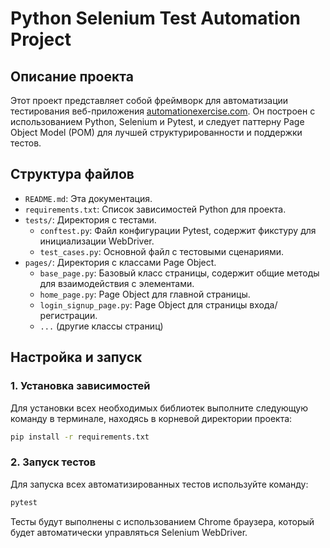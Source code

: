 # Python Selenium Test Automation Project

## Описание проекта

Этот проект представляет собой фреймворк для автоматизации тестирования веб-приложения [automationexercise.com](http://automationexercise.com/). Он построен с использованием Python, Selenium и Pytest, и следует паттерну Page Object Model (POM) для лучшей структурированности и поддержки тестов.

## Структура файлов

- `README.md`: Эта документация.
- `requirements.txt`: Список зависимостей Python для проекта.
- `tests/`: Директория с тестами.
  - `conftest.py`: Файл конфигурации Pytest, содержит фикстуру для инициализации WebDriver.
  - `test_cases.py`: Основной файл с тестовыми сценариями.
- `pages/`: Директория с классами Page Object.
  - `base_page.py`: Базовый класс страницы, содержит общие методы для взаимодействия с элементами.
  - `home_page.py`: Page Object для главной страницы.
  - `login_signup_page.py`: Page Object для страницы входа/регистрации.
  - `...` (другие классы страниц)

## Настройка и запуск

### 1. Установка зависимостей

Для установки всех необходимых библиотек выполните следующую команду в терминале, находясь в корневой директории проекта:

```bash
pip install -r requirements.txt
```

### 2. Запуск тестов

Для запуска всех автоматизированных тестов используйте команду:

```bash
pytest
```

Тесты будут выполнены с использованием Chrome браузера, который будет автоматически управляться Selenium WebDriver.